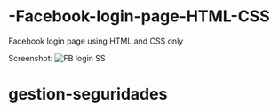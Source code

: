 # -Facebook-login-page-HTML-CSS
Facebook login page using HTML and CSS only

Screenshot:
![FB login SS](https://user-images.githubusercontent.com/94108226/141776544-875c3369-2989-4b21-a283-febfd77ca153.jpg)
# gestion-seguridades
